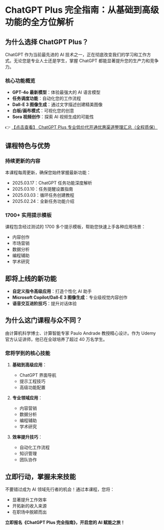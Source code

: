 # ChatGPT Plus 完全指南：从基础到高级功能的全方位解析

## 为什么选择 ChatGPT Plus？

ChatGPT 作为当前最先进的 AI 技术之一，正在彻底改变我们的学习和工作方式。无论您是专业人士还是学生，掌握 ChatGPT 都能显著提升您的生产力和竞争力。

### 核心功能概览

- **GPT-4o 最新模型**：体验最强大的 AI 语言模型
- **任务调度功能**：自动化您的工作流程
- **Dall-E 3 图像生成**：通过文字描述创建精美图像
- **白板/画布模式**：可视化您的创意
- **Sora 视频创作**：探索 AI 视频生成的可能性

👉 [【点击查看】 ChatGPT Plus 专业低价代开通优惠渠道整理汇总（全程质保）](https://bit.ly/DaiKai)

## 课程特色与优势

### 持续更新的内容
本课程每周更新，确保您始终掌握最新功能：
- 2025.03.17：ChatGPT 任务功能深度解析
- 2025.03.10：任务提醒设置指南
- 2025.03.03：循环任务创建教程
- 2025.02.24：全新任务功能介绍

### 1700+ 实用提示模板
课程包含经过测试的 1700 多个提示模板，帮助您快速上手各种应用场景：
- 内容创作
- 市场营销
- 数据分析
- 编程辅助
- 学术研究

## 即将上线的新功能

- **自定义指令高级应用**：打造个性化 AI 助手
- **Microsoft Copilot/Dall-E 3 图像生成**：专业级视觉内容创作
- **语音交互进阶技巧**：提升对话体验

## 为什么这门课程与众不同？

由计算机科学博士、计算智能专家 Paulo Andrade 教授精心设计。作为 Udemy 官方认证讲师，他已在全球培养了超过 40 万名学生。

### 您将学到的核心技能

1. **基础到高级应用**：
   - ChatGPT 界面导航
   - 提示工程技巧
   - 高级功能配置

2. **专业领域应用**：
   - 内容营销
   - 数据分析
   - 编程辅助
   - 学术研究

3. **效率提升技巧**：
   - 自动化工作流程
   - 知识管理
   - 团队协作

## 立即行动，掌握未来技能

不要错过成为 AI 领域先行者的机会！通过本课程，您将：
- 显著提升工作效率
- 开拓新的收入来源
- 在职场中脱颖而出

**立即报名《ChatGPT Plus 完全指南》，开启您的 AI 赋能之旅！**